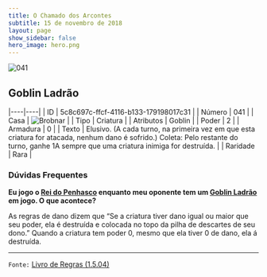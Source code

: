 ```yaml
---
title: O Chamado dos Arcontes
subtitle: 15 de novembro de 2018
layout: page
show_sidebar: false
hero_image: hero.png
---
```


![041](https://cdn.keyforgegame.com/media/card_front/pt/341_041_779WFQQ368X7_pt.png)

## Goblin Ladrão

|----|----|
| ID | 5c8c697c-ffcf-4116-b133-179198017c31 |
| Número | 041 |
| Casa | ![Brobnar](https://archonarcana.com/images/thumb/e/e0/Brobnar.png/22px-Brobnar.png "Brobnar") |
| Tipo | Criatura |
| Atributos | Goblin |
| Poder | 2 |
| Armadura | 0 |
| Texto | Elusivo. (A cada turno, na primeira vez em que esta criatura for atacada, nenhum dano é sofrido.) Coleta: Pelo restante do turno,  ganhe 1A sempre que uma criatura inimiga for destruída. |
| Raridade | Rara |

### Dúvidas Frequentes

**Eu jogo o [Rei do Penhasco](/cota/038) enquanto meu oponente tem
um [Goblin Ladrão](/cota/041) em jogo. O que acontece?**

As regras de dano dizem que “Se a criatura tiver dano igual ou maior
que seu poder, ela é destruída e colocada no topo da pilha de descartes
de seu dono.” Quando a criatura tem poder 0, mesmo que ela tiver 0 de dano,
ela á destruída.

<hr/>

`Fonte:` [Livro de Regras (1.5.04)](https://drive.google.com/open?id=14pM1J8ZR_4hZbGFZt-ArQdAGsHCPEQdE)
